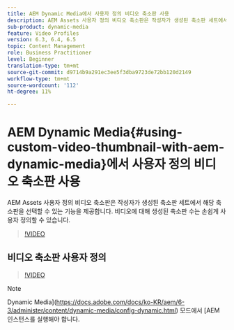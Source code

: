 ```yaml
---
title: AEM Dynamic Media에서 사용자 정의 비디오 축소판 사용
description: AEM Assets 사용자 정의 비디오 축소판은 작성자가 생성된 축소판 세트에서 해당 축소판을 선택할 수 있는 기능을 제공합니다. 비디오에 대해 생성된 축소판 수는 손쉽게 사용자 정의할 수 있습니다.
sub-product: dynamic-media
feature: Video Profiles
version: 6.3, 6.4, 6.5
topic: Content Management
role: Business Practitioner
level: Beginner
translation-type: tm+mt
source-git-commit: d9714b9a291ec3ee5f3dba9723de72bb120d2149
workflow-type: tm+mt
source-wordcount: '112'
ht-degree: 11%

---
```



# AEM Dynamic Media{#using-custom-video-thumbnail-with-aem-dynamic-media}에서 사용자 정의 비디오 축소판 사용

AEM Assets 사용자 정의 비디오 축소판은 작성자가 생성된 축소판 세트에서 해당 축소판을 선택할 수 있는 기능을 제공합니다. 비디오에 대해 생성된 축소판 수는 손쉽게 사용자 정의할 수 있습니다.

>[!VIDEO](https://video.tv.adobe.com/v/16467/?quality=9&learn=on)

## 비디오 축소판 사용자 정의

>[!VIDEO](https://video.tv.adobe.com/v/18867/)

>[!NOTE]
>
>Dynamic Media](https://docs.adobe.com/docs/ko-KR/aem/6-3/administer/content/dynamic-media/config-dynamic.html) 모드에서 [AEM 인스턴스를 실행해야 합니다.